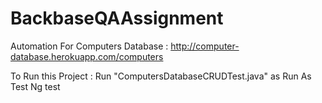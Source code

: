 # BackbaseQAAssignment
Automation For Computers Database :  http://computer-database.herokuapp.com/computers

To Run this Project : Run "ComputersDatabaseCRUDTest.java" as Run As Test Ng test
